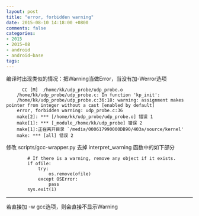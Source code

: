 ```yaml
---
layout: post
title: "error, forbidden warning"
date: 2015-08-10 14:18:00 +0800
comments: false
categories:
- 2015
- 2015~08
- android
- android~base
tags:
---
```

编译时出现类似的情况：把Warning当做Error，当没有加-Werror选项
```
	  CC [M]  /home/kk/udp_probe/udp_probe.o
	/home/kk/udp_probe/udp_probe.c: In function 'kp_init':
	/home/kk/udp_probe/udp_probe.c:36:18: warning: assignment makes pointer from integer without a cast [enabled by default]
	error, forbidden warning: udp_probe.c:36
	make[2]: *** [/home/kk/udp_probe/udp_probe.o] 错误 1
	make[1]: *** [_module_/home/kk/udp_probe] 错误 2
	make[1]:正在离开目录 `/media/000617990000DB90/403a/source/kernel'
	make: *** [all] 错误 2
```


修改 scripts/gcc-wrapper.py 去掉 interpret_warning 函数中的如下部分
```
		# If there is a warning, remove any object if it exists.
		if ofile:
			try:
				os.remove(ofile)
			except OSError:
				pass
		sys.exit(1)
```

---------------

若直接加 -w gcc选项，则会直接不显示Warning

